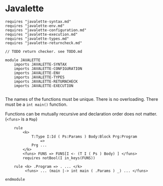 # Javalette


```k
requires "javalette-syntax.md"
requires "javalette-env.md"
requires "javalette-configuration.md"
requires "javalette-execution.md"
requires "javalette-types.md"
requires "javalette-returncheck.md"

// TODO return checker. see TODO.md

module JAVALETTE
    imports JAVALETTE-SYNTAX
    imports JAVALETTE-CONFIGURATION
    imports JAVALETTE-ENV
    imports JAVALETTE-TYPES
    imports JAVALETTE-RETURNCHECK
    imports JAVALETTE-EXECUTION


```

The names of the functions must be unique. There is no overloading.
There must be a `int main()` function. 

Functions can be mutually recursive and declaration order does not matter. (`<funs>` is a `Map`)

```k
    rule 
        <k> 
            T:Type I:Id ( Ps:Params ) Body:Block Prg:Program
                => 
            Prg ... 
        </k>
        <funs> FUNS => FUNS[I <- (T I ( Ps ) Body) ] </funs> 
        requires notBool(I in_keys(FUNS))
        
    rule <k> .Program => . ... </k>
         <funs> ... (main |-> int main ( .Params ) _) ... </funs>

endmodule
```
